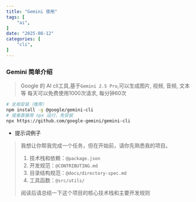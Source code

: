 ```yaml
---
title: "Gemini 使用"
tags: [
    "ai",
]
date: "2025-08-12"
categories: [
    "cli",
]
---
```

### Gemini 简单介绍

> Google 的 AI cli工具,基于`Gemini 2.5 Pro`,可以生成图片, 视频, 音频, 文本等
> 每天可以免费使用1000次请求, 每分钟60次

```bash
# 全局安装（推荐）
npm install -g @google/gemini-cli
# 或者直接用 npx 运行，免安装
npx https://github.com/google-gemini/gemini-cli
```

- 提示词例子

> 我想让你帮我完成一个任务，但在开始前，请你先熟悉我的项目。
>
> 1. 技术栈和依赖：`@package.json`
> 2. 开发规范：`@CONTRIBUTING.md`
> 3. 目录结构规范：`@docs/directory-spec.md`
> 4. 工具函数：`@src/utils/`
>
> 阅读后请总结一下这个项目的核心技术栈和主要开发规则